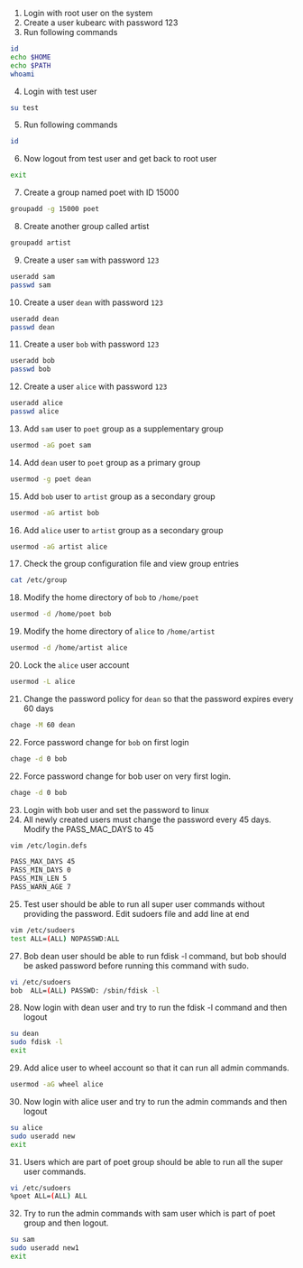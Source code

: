 1. Login with root user on the system
2. Create a user kubearc with password 123
3. Run following commands
```bash
id
echo $HOME
echo $PATH
whoami
```
4. Login with test user
```bash
su test
```
5. Run following commands
```bash
id
```
6. Now logout from test user and get back to root user
```bash
exit
```
7. Create a group named poet with ID 15000
```bash
groupadd -g 15000 poet
```
8. Create another group called artist
```bash
groupadd artist
```
9. Create a user `sam` with password `123`
```bash
useradd sam
passwd sam
```

10. Create a user `dean` with password `123`
```bash
useradd dean
passwd dean
```

11. Create a user `bob` with password `123`
```bash
useradd bob
passwd bob
```

12. Create a user `alice` with password `123`
```bash
useradd alice
passwd alice
```

13. Add `sam` user to `poet` group as a supplementary group
```bash
usermod -aG poet sam
```

14. Add `dean` user to `poet` group as a primary group
```bash
usermod -g poet dean
```

15. Add `bob` user to `artist` group as a secondary group
```bash
usermod -aG artist bob
```

16. Add `alice` user to `artist` group as a secondary group
```bash
usermod -aG artist alice
```

17. Check the group configuration file and view group entries
```bash
cat /etc/group
```

18. Modify the home directory of `bob` to `/home/poet`
```bash
usermod -d /home/poet bob
```

19. Modify the home directory of `alice` to `/home/artist`
```bash
usermod -d /home/artist alice
```

20. Lock the `alice` user account
```bash
usermod -L alice
```

21. Change the password policy for `dean` so that the password expires every 60 days
```bash
chage -M 60 dean
```

22. Force password change for `bob` on first login
```bash
chage -d 0 bob
```


22. Force password change for bob user on very first login.
```bash
chage -d 0 bob
```
23. Login with bob user and set the password to linux
24. All newly created users must change the password every 45 days. Modify the PASS_MAC_DAYS to 45
```bash
vim /etc/login.defs

PASS_MAX_DAYS 45
PASS_MIN_DAYS 0
PASS_MIN_LEN 5
PASS_WARN_AGE 7
```
25. Test user should be able to run all super user commands without providing the password. Edit sudoers file and add line at end
```bash
vim /etc/sudoers
test ALL=(ALL) NOPASSWD:ALL
```
27. Bob dean user should be able to run fdisk -l command, but bob should be asked password before running this command with sudo.
```bash
vi /etc/sudoers
bob  ALL=(ALL) PASSWD: /sbin/fdisk -l
```
28. Now login with dean user and try to run the fdisk -l command and then logout
```bash
su dean
sudo fdisk -l
exit
```
29. Add alice user to wheel account so that it can run all admin commands. 
```bash
usermod -aG wheel alice
```
30. Now login with alice user and try to run the admin commands and then logout
```bash
su alice
sudo useradd new
exit
```
31. Users which are part of poet group should be able to run all the super user commands.
```bash
vi /etc/sudoers
%poet ALL=(ALL) ALL
```
32. Try to run the admin commands with sam user which is part of poet group and then logout.
```bash
su sam
sudo useradd new1
exit
```
